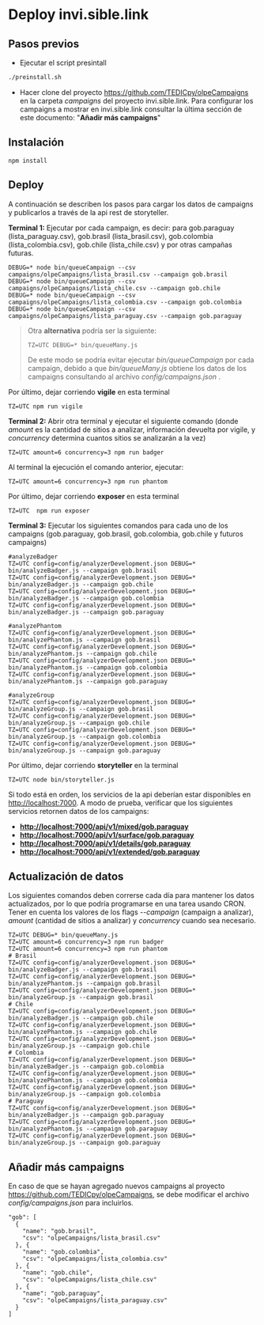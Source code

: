 # Deploy invi.sible.link

## Pasos previos
-   Ejecutar el script presintall

```bash
./preinstall.sh
```

-   Hacer clone del proyecto https://github.com/TEDICpy/olpeCampaigns en la carpeta *campaigns* del proyecto invi.sible.link. Para configurar los campaigns a mostrar en invi.sible.link consultar la última sección de este documento: "**Añadir más campaigns**"

## Instalación

`npm install`

## Deploy

A continuación se describen los pasos para cargar los datos de campaigns y publicarlos a través de la api rest de storyteller.

**Terminal 1:** Ejecutar por cada campaign, es decir: para gob.paraguay (lista_paraguay.csv), gob.brasil (lista_brasil.csv), gob.colombia (lista_colombia.csv), gob.chile (lista_chile.csv) y por otras campañas futuras.

```
DEBUG=* node bin/queueCampaign --csv campaigns/olpeCampaigns/lista_brasil.csv --campaign gob.brasil
DEBUG=* node bin/queueCampaign --csv campaigns/olpeCampaigns/lista_chile.csv --campaign gob.chile
DEBUG=* node bin/queueCampaign --csv campaigns/olpeCampaigns/lista_colombia.csv --campaign gob.colombia
DEBUG=* node bin/queueCampaign --csv campaigns/olpeCampaigns/lista_paraguay.csv --campaign gob.paraguay
```

> Otra **alternativa** podría ser la siguiente:
> 
>     TZ=UTC DEBUG=* bin/queueMany.js 
> De este modo se podría evitar ejecutar *bin/queueCampaign* por cada campaign, debido a que *bin/queueMany.js* obtiene los datos de los campaigns consultando al archivo *config/campaigns.json* .

Por último, dejar corriendo **vigile** en esta terminal

    TZ=UTC npm run vigile

**Terminal 2:**   Abrir otra terminal y ejecutar el siguiente comando (donde *amount* es la cantidad de sitios a analizar, información devuelta por vigile, y *concurrency* determina cuantos sitios se analizarán a la vez)

    TZ=UTC amount=6 concurrency=3 npm run badger

Al terminal la ejecución el comando anterior, ejecutar:

    TZ=UTC amount=6 concurrency=3 npm run phantom
Por último, dejar corriendo **exposer** en esta terminal

    TZ=UTC  npm run exposer
**Terminal 3:** Ejecutar los siguientes comandos para cada uno de los campaigns (gob.paraguay, gob.brasil, gob.colombia, gob.chile y futuros campaigns)

```
#analyzeBadger
TZ=UTC config=config/analyzerDevelopment.json DEBUG=* bin/analyzeBadger.js --campaign gob.brasil
TZ=UTC config=config/analyzerDevelopment.json DEBUG=* bin/analyzeBadger.js --campaign gob.chile
TZ=UTC config=config/analyzerDevelopment.json DEBUG=* bin/analyzeBadger.js --campaign gob.colombia
TZ=UTC config=config/analyzerDevelopment.json DEBUG=* bin/analyzeBadger.js --campaign gob.paraguay

#analyzePhantom
TZ=UTC config=config/analyzerDevelopment.json DEBUG=* bin/analyzePhantom.js --campaign gob.brasil
TZ=UTC config=config/analyzerDevelopment.json DEBUG=* bin/analyzePhantom.js --campaign gob.chile
TZ=UTC config=config/analyzerDevelopment.json DEBUG=* bin/analyzePhantom.js --campaign gob.colombia
TZ=UTC config=config/analyzerDevelopment.json DEBUG=* bin/analyzePhantom.js --campaign gob.paraguay

#analyzeGroup
TZ=UTC config=config/analyzerDevelopment.json DEBUG=* bin/analyzeGroup.js --campaign gob.brasil
TZ=UTC config=config/analyzerDevelopment.json DEBUG=* bin/analyzeGroup.js --campaign gob.chile
TZ=UTC config=config/analyzerDevelopment.json DEBUG=* bin/analyzeGroup.js --campaign gob.colombia
TZ=UTC config=config/analyzerDevelopment.json DEBUG=* bin/analyzeGroup.js --campaign gob.paraguay
```

Por último, dejar corriendo **storyteller** en la terminal

```
TZ=UTC node bin/storyteller.js
```

Si todo está en orden, los servicios de la api deberían estar disponibles en  [http://localhost:7000](http://localhost:7000). 
A modo de prueba, verificar que los siguientes servicios retornen datos de los campaigns:

 - **[http://localhost:7000/api/v1/mixed/gob.paraguay](http://localhost:7000/api/v1/mixed/gob.paraguay)**
 - **[http://localhost:7000/api/v1/surface/gob.paraguay](http://localhost:7000/api/v1/surface/gob.paraguay)**
 - **[http://localhost:7000/api/v1/details/gob.paraguay](http://localhost:7000/api/v1/details/gob.paraguay)**
 - **[http://localhost:7000/api/v1/extended/gob.paraguay](http://localhost:7000/api/v1/extended/gob.paraguay)**

## Actualización de datos
Los siguientes comandos deben correrse cada día para mantener los datos actualizados, por lo que podría programarse en una tarea usando CRON. Tener en cuenta los valores de los flags *--campaign* (campaign a analizar), *amount* (cantidad de sitios a analizar) y *concurrency* cuando sea necesario. 	

```
TZ=UTC DEBUG=* bin/queueMany.js 
TZ=UTC amount=6 concurrency=3 npm run badger
TZ=UTC amount=6 concurrency=3 npm run phantom
# Brasil
TZ=UTC config=config/analyzerDevelopment.json DEBUG=* bin/analyzeBadger.js --campaign gob.brasil
TZ=UTC config=config/analyzerDevelopment.json DEBUG=* bin/analyzePhantom.js --campaign gob.brasil
TZ=UTC config=config/analyzerDevelopment.json DEBUG=* bin/analyzeGroup.js --campaign gob.brasil
# Chile
TZ=UTC config=config/analyzerDevelopment.json DEBUG=* bin/analyzeBadger.js --campaign gob.chile
TZ=UTC config=config/analyzerDevelopment.json DEBUG=* bin/analyzePhantom.js --campaign gob.chile
TZ=UTC config=config/analyzerDevelopment.json DEBUG=* bin/analyzeGroup.js --campaign gob.chile
# Colombia
TZ=UTC config=config/analyzerDevelopment.json DEBUG=* bin/analyzeBadger.js --campaign gob.colombia
TZ=UTC config=config/analyzerDevelopment.json DEBUG=* bin/analyzePhantom.js --campaign gob.colombia
TZ=UTC config=config/analyzerDevelopment.json DEBUG=* bin/analyzeGroup.js --campaign gob.colombia
# Paraguay
TZ=UTC config=config/analyzerDevelopment.json DEBUG=* bin/analyzeBadger.js --campaign gob.paraguay
TZ=UTC config=config/analyzerDevelopment.json DEBUG=* bin/analyzePhantom.js --campaign gob.paraguay
TZ=UTC config=config/analyzerDevelopment.json DEBUG=* bin/analyzeGroup.js --campaign gob.paraguay
```

## Añadir más campaigns

En caso de que se hayan agregado nuevos campaigns al proyecto https://github.com/TEDICpy/olpeCampaigns, se debe modificar el archivo *config/campaigns.json* para incluirlos.

```
"gob": [
  {    
    "name": "gob.brasil",
    "csv": "olpeCampaigns/lista_brasil.csv"
  }, {
    "name": "gob.colombia",
    "csv": "olpeCampaigns/lista_colombia.csv"
  }, {
    "name": "gob.chile",
    "csv": "olpeCampaigns/lista_chile.csv"
  }, {
    "name": "gob.paraguay",
    "csv": "olpeCampaigns/lista_paraguay.csv"
  } 
]
```
